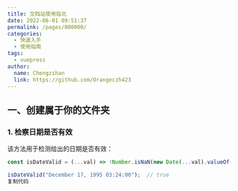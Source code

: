 ```yaml
---
title: 文档站使用指北
date: 2022-06-01 09:51:37
permalink: /pages/000000/
categories:
  - 快速入手
  - 使用指南
tags:
  - vuepress
author: 
  name: Chengzihan
  link: https://github.com/Orangeczh423
---
```


## 一、创建属于你的文件夹

### 1. 检察日期是否有效

该方法用于检测给出的日期是否有效：

```javascript
const isDateValid = (...val) => !Number.isNaN(new Date(...val).valueOf());

isDateValid("December 17, 1995 03:24:00");  // true
复制代码
```
